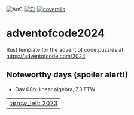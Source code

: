 ![AoC](https://img.shields.io/badge/AoC%20%E2%AD%90-34-yellow)
[![CI](https://github.com/lpenz/adventofcode-template/workflows/CI/badge.svg)](https://github.com/lpenz/adventofcode-template/actions)
[![coveralls](https://coveralls.io/repos/github/lpenz/adventofcode-template/badge.svg?branch=main)](https://coveralls.io/github/lpenz/adventofcode-template?branch=main)

# adventofcode2024

Rust template for the advent of code puzzles at https://adventofcode.com/2024

## Noteworthy days (spoiler alert!)

- Day 08b: linear algebra, Z3 FTW


<table><tr>
<td><a href="https://github.com/lpenz/adventofcode2023">:arrow_left: 2023</td>
</tr></table>
